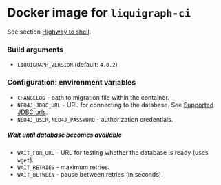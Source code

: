 # Docker image for `liquigraph-ci`

See section [Highway to shell](https://www.liquigraph.org/4.x/index.html).

### Build arguments
- `LIQUIGRAPH_VERSION` (default: `4.0.2`)

### Configuration: environment variables
- `CHANGELOG` - path to migration file within the container.
- `NEO4J_JDBC_URL` - URL for connecting to the database. See [Supported JDBC urls](https://www.liquigraph.org/4.x/index.html#detailed_section).
- `NEO4J_USER`, `NEO4J_PASSWORD` - authorization credentials.

##### Wait until database becomes available
- `WAIT_FOR_URL` - URL for testing whether the database is ready (uses `wget`).
- `WAIT_RETRIES` - maximum retries.
- `WAIT_BETWEEN` - pause between retries (in seconds).
